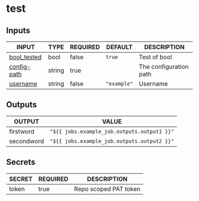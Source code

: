 # test

## Inputs

<!-- AUTO-DOC-INPUT:START - Do not remove or modify this section -->

|                        INPUT                         |  TYPE  | REQUIRED |   DEFAULT   |      DESCRIPTION       |
|------------------------------------------------------|--------|----------|-------------|------------------------|
| <a name="bool_tested"></a>[bool_tested](bool_tested) |  bool  |  false   |   `true`    |      Test of bool      |
| <a name="config-path"></a>[config-path](config-path) | string |   true   |             | The configuration path |
|     <a name="username"></a>[username](username)      | string |  false   | `"example"` |        Username        |

<!-- AUTO-DOC-INPUT:END -->

## Outputs

<!-- AUTO-DOC-OUTPUT:START - Do not remove or modify this section -->

|   OUTPUT   |                    VALUE                    |
|------------|---------------------------------------------|
| firstword  | `"${{ jobs.example_job.outputs.output1 }}"` |
| secondword | `"${{ jobs.example_job.outputs.output2 }}"` |

<!-- AUTO-DOC-OUTPUT:END -->

## Secrets

<!-- AUTO-DOC-SECRETS:START - Do not remove or modify this section -->

| SECRET | REQUIRED |      DESCRIPTION      |
|--------|----------|-----------------------|
| token  |   true   | Repo scoped PAT token |

<!-- AUTO-DOC-SECRETS:END -->
